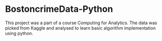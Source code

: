 # BostoncrimeData-Python
This project was a part of a course Computing for Analytics. The data was picked from Kaggle and analysed to learn basic 
algorithm implementation using python. 
